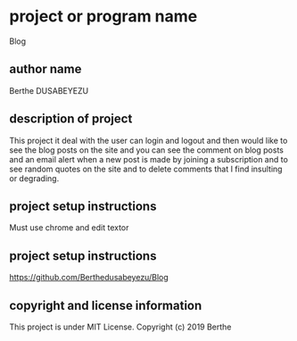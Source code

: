 # project or program name
Blog

## author name
Berthe DUSABEYEZU

## description of project
This project it deal with the user can login and logout and then would like to see the blog posts on the site and you can see the comment on blog posts and an email alert when a new post is made by joining a subscription and to see random quotes on the site and to delete comments that I find insulting or degrading.
## project setup instructions
Must use chrome and edit textor

## project setup instructions
https://github.com/Berthedusabeyezu/Blog

## copyright and license information
This project is under MIT License. Copyright (c) 2019 Berthe